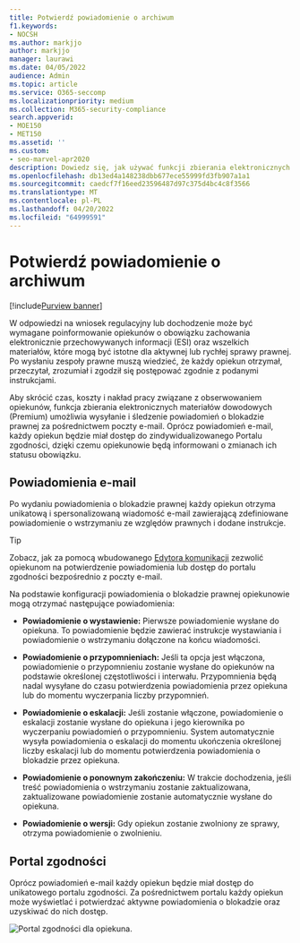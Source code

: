 ```yaml
---
title: Potwierdź powiadomienie o archiwum
f1.keywords:
- NOCSH
ms.author: markjjo
author: markjjo
manager: laurawi
ms.date: 04/05/2022
audience: Admin
ms.topic: article
ms.service: O365-seccomp
ms.localizationpriority: medium
ms.collection: M365-security-compliance
search.appverid:
- MOE150
- MET150
ms.assetid: ''
ms.custom:
- seo-marvel-apr2020
description: Dowiedz się, jak używać funkcji zbierania elektronicznych materiałów dowodowych (Premium) do wysyłania powiadomień o wstrzymaniu ze względów prawnych za pośrednictwem poczty e-mail oraz monitorowania stanu obowiązków.
ms.openlocfilehash: db13ed4a148238dbb677ece55999fd3fb907a1a1
ms.sourcegitcommit: caedcf7f16eed23596487d97c375d4bc4c8f3566
ms.translationtype: MT
ms.contentlocale: pl-PL
ms.lasthandoff: 04/20/2022
ms.locfileid: "64999591"
---
```

# <a name="acknowledge-a-hold-notification"></a>Potwierdź powiadomienie o archiwum

[!include[Purview banner](../includes/purview-rebrand-banner.md)]

W odpowiedzi na wniosek regulacyjny lub dochodzenie może być wymagane poinformowanie opiekunów o obowiązku zachowania elektronicznie przechowywanych informacji (ESI) oraz wszelkich materiałów, które mogą być istotne dla aktywnej lub rychłej sprawy prawnej. Po wysłaniu zespoły prawne muszą wiedzieć, że każdy opiekun otrzymał, przeczytał, zrozumiał i zgodził się postępować zgodnie z podanymi instrukcjami.

Aby skrócić czas, koszty i nakład pracy związane z obserwowaniem opiekunów, funkcja zbierania elektronicznych materiałów dowodowych (Premium) umożliwia wysyłanie i śledzenie powiadomień o blokadzie prawnej za pośrednictwem poczty e-mail. Oprócz powiadomień e-mail, każdy opiekun będzie miał dostęp do zindywidualizowanego Portalu zgodności, dzięki czemu opiekunowie będą informowani o zmianach ich statusu obowiązku.

## <a name="email-notifications"></a>Powiadomienia e-mail

Po wydaniu powiadomienia o blokadzie prawnej każdy opiekun otrzyma unikatową i spersonalizowaną wiadomość e-mail zawierającą zdefiniowane powiadomienie o wstrzymaniu ze względów prawnych i dodane instrukcje. 

> [!TIP]
> Zobacz, jak za pomocą wbudowanego  [Edytora komunikacji](using-communications-editor.md) zezwolić opiekunom na potwierdzenie powiadomienia lub dostęp do portalu zgodności bezpośrednio z poczty e-mail.

Na podstawie konfiguracji powiadomienia o blokadzie prawnej opiekunowie mogą otrzymać następujące powiadomienia: 

- **Powiadomienie o wystawienie:** Pierwsze powiadomienie wysłane do opiekuna. To powiadomienie będzie zawierać instrukcje wystawiania i powiadomienie o wstrzymaniu dołączone na końcu wiadomości.

- **Powiadomienie o przypomnieniach:** Jeśli ta opcja jest włączona, powiadomienie o przypomnieniu zostanie wysłane do opiekunów na podstawie określonej częstotliwości i interwału. Przypomnienia będą nadal wysyłane do czasu potwierdzenia powiadomienia przez opiekuna lub do momentu wyczerpania liczby przypomnień.

- **Powiadomienie o eskalacji:** Jeśli zostanie włączone, powiadomienie o eskalacji zostanie wysłane do opiekuna i jego kierownika po wyczerpaniu powiadomień o przypomnieniu. System automatycznie wysyła powiadomienia o eskalacji do momentu ukończenia określonej liczby eskalacji lub do momentu potwierdzenia powiadomienia o blokadzie przez opiekuna.

- **Powiadomienie o ponownym zakończeniu:** W trakcie dochodzenia, jeśli treść powiadomienia o wstrzymaniu zostanie zaktualizowana, zaktualizowane powiadomienie zostanie automatycznie wysłane do opiekuna.

- **Powiadomienie o wersji:** Gdy opiekun zostanie zwolniony ze sprawy, otrzyma powiadomienie o zwolnieniu. 

## <a name="compliance-portal"></a>Portal zgodności

Oprócz powiadomień e-mail każdy opiekun będzie miał dostęp do unikatowego portalu zgodności. Za pośrednictwem portalu każdy opiekun może wyświetlać i potwierdzać aktywne powiadomienia o blokadzie oraz uzyskiwać do nich dostęp.

![Portal zgodności dla opiekuna.](../media/CustodianPortal.jpg)
